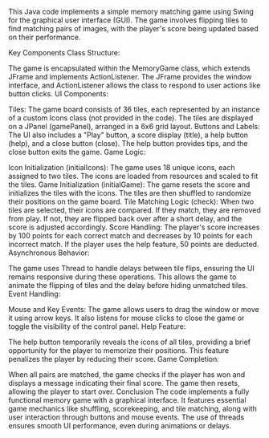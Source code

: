 This Java code implements a simple memory matching game using Swing for the graphical user interface (GUI). The game involves flipping tiles to find matching pairs of images, with the player's score being updated based on their performance.

Key Components
Class Structure:

The game is encapsulated within the MemoryGame class, which extends JFrame and implements ActionListener. The JFrame provides the window interface, and ActionListener allows the class to respond to user actions like button clicks.
UI Components:

Tiles: The game board consists of 36 tiles, each represented by an instance of a custom Icons class (not provided in the code). The tiles are displayed on a JPanel (gamePanel), arranged in a 6x6 grid layout.
Buttons and Labels: The UI also includes a "Play" button, a score display (title), a help button (help), and a close button (close). The help button provides tips, and the close button exits the game.
Game Logic:

Icon Initialization (initialIcons): The game uses 18 unique icons, each assigned to two tiles. The icons are loaded from resources and scaled to fit the tiles.
Game Initialization (initialGame): The game resets the score and initializes the tiles with the icons. The tiles are then shuffled to randomize their positions on the game board.
Tile Matching Logic (check): When two tiles are selected, their icons are compared. If they match, they are removed from play. If not, they are flipped back over after a short delay, and the score is adjusted accordingly.
Score Handling: The player's score increases by 100 points for each correct match and decreases by 10 points for each incorrect match. If the player uses the help feature, 50 points are deducted.
Asynchronous Behavior:

The game uses Thread to handle delays between tile flips, ensuring the UI remains responsive during these operations. This allows the game to animate the flipping of tiles and the delay before hiding unmatched tiles.
Event Handling:

Mouse and Key Events: The game allows users to drag the window or move it using arrow keys. It also listens for mouse clicks to close the game or toggle the visibility of the control panel.
Help Feature:

The help button temporarily reveals the icons of all tiles, providing a brief opportunity for the player to memorize their positions. This feature penalizes the player by reducing their score.
Game Completion:

When all pairs are matched, the game checks if the player has won and displays a message indicating their final score. The game then resets, allowing the player to start over.
Conclusion
The code implements a fully functional memory game with a graphical interface. It features essential game mechanics like shuffling, scorekeeping, and tile matching, along with user interaction through buttons and mouse events. The use of threads ensures smooth UI performance, even during animations or delays.
